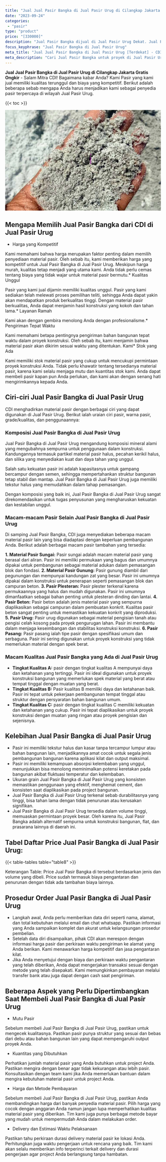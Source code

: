 ```yaml
---
title: "Jual Jual Pasir Bangka di Jual Pasir Urug di Cilangkap Jakarta Gratis Ongkir"
date: "2023-09-24"
categories:
 - "pasir"
type: "product"
price: "[330000]"
description: "Jual Pasir Bangka dijual di Jual Pasir Urug Dekat. Jual Pasir Bangka ini sering digunakan dalam proyek konstruksi sebagai bahan campuran yang berkualitas dan bersih. Kontak kami untuk mendapatkan informasi lebih lanjut."
focus_keyphrase: "Jual Pasir Bangka di Jual Pasir Urug"
meta_title: "Jual Jual Pasir Bangka di Jual Pasir Urug [Terdekat] - CDI"
meta_description: "Cari Jual Pasir Bangka untuk proyek di Jual Pasir Urug? Kami menyediakan Jual Pasir Bangka berkualitas untuk material adukan. Raih penawaran terbaik sekarang."
---
```


**Jual Jual Pasir Bangka di Jual Pasir Urug di Cilangkap Jakarta Gratis Ongkir** - Salam Mitra CDI! Bagaimana kabar Anda? Kami Pasir yang kami jual memiliki kualitas terunggul dan biaya yang kompetitif. Berikut adalah beberapa sebab mengapa Anda harus menjadikan kami sebagai penyedia pasir terpercaya di wilayah Jual Pasir Urug.

{{< toc >}}

![Jual Jual Pasir Bangka di Jual Pasir Urug di Cilangkap Jakarta Gratis Ongkir](/images/pasir/pasir-bangunan-19.jpg)

## Mengapa Memilih Jual Pasir Bangka dari CDI di Jual Pasir Urug

*   Harga yang Kompetitif

Kami memahami bahwa harga merupakan faktor penting dalam memilih penyediaan material pasir. Oleh sebab itu, kami memberikan harga yang kompetitif untuk Jual Pasir Bangka di Jual Pasir Urug. Meskipun harga murah, kualitas tetap menjadi yang utama kami. Anda tidak perlu cemas tentang biaya yang tidak wajar untuk material pasir bermutu.*   Kualitas Unggul

Pasir yang kami jual dijamin memiliki kualitas unggul. Pasir yang kami sediakan telah melewati proses pemilihan teliti, sehingga Anda dapat yakin akan mendapatkan produk berkualitas tinggi. Dengan material pasir berkualitas, Anda dapat menjamin hasil konstruksi yang kokoh dan tahan lama.*   Layanan Ramah

Kami akan dengan gembira menolong Anda dengan profesionalisme.*   Pengiriman Tepat Waktu

Kami memahami betapa pentingnya pengiriman bahan bangunan tepat waktu dalam proyek konstruksi. Oleh sebab itu, kami menjamin bahwa material pasir akan dikirim sesuai waktu yang ditentukan. Kami*   Stok yang Ada

Kami memiliki stok material pasir yang cukup untuk mencukupi permintaan proyek konstruksi Anda. Tidak perlu khawatir tentang tersedianya material pasir, karena kami selalu menjaga mutu dan kuantitas stok kami. Anda dapat membeli pasir kapan pun Anda perlukan, dan kami akan dengan senang hati mengirimkannya kepada Anda. 

## Ciri-ciri Jual Pasir Bangka di Jual Pasir Urug

CDI menghadirkan material pasir dengan berbagai ciri yang dapat digunakan di Jual Pasir Urug. Berikut ialah uraian ciri pasir, warna pasir, grade/kualitas, dan penggunaannya:

### Komposisi Jual Pasir Bangka di Jual Pasir Urug

Jual Pasir Bangka di Jual Pasir Urug mengandung komposisi mineral alami yang mengubahnya sempurna untuk penggunaan dalam konstruksi. Kandungannya termasuk partikel material pasir halus, pecahan kerikil halus, dan silika yang menyediakan kuat dan daya tahan yang unggul.

Salah satu kekuatan pasir ini adalah kapasitasnya untuk gampang bercampur dengan semen, sehingga mempertahankan struktur bangunan tetap stabil dan mantap. Jual Pasir Bangka di Jual Pasir Urug juga memiliki tekstur halus yang memudahkan dalam tahap pemasangan.

Dengan komposisi yang baik ini, Jual Pasir Bangka di Jual Pasir Urug sangat direkomendasikan untuk tugas penyusunan yang mengharuskan kekuatan dan kestabilan unggul.

### Macam-macam Pasir Selain Jual Pasir Bangka di Jual Pasir Urug

Di samping Jual Pasir Bangka, CDI juga menyediakan beberapa macam material pasir lain yang bisa diadaptasi dengan keperluan pembangunan Anda. Berikut adalah berbagai macam pasir tambahan yang tersedia:

**1\. Material Pasir Sungai:** Pasir sungai adalah macam material pasir yang berasal dari aliran. Pasir ini memiliki permukaan yang bagus dan umumnya dipakai untuk pembangunan sebagai material adukan dalam pemasangan blok dan fondasi.
**2\. Material Pasir Gunung:** Pasir gunung diambil dari pegunungan dan mempunyai kandungan zat yang besar. Pasir ini umumnya dipakai dalam konstruksi untuk penerapan seperti pemasangan blok dan campuran beton.
**3\. Pasir Plesteran:** Pasir plester terkenal karena permukaannya yang halus dan mudah digunakan. Pasir ini umumnya dimanfaatkan sebagai bahan penting untuk plesteran dinding dan lantai.
**4\. Pasir Beton:** Pasir beton adalah jenis material pasir yang sempurna diaplikasikan sebagai campuran dalam pembuatan konkrit. Kualitas pasir beton sangat penting untuk memastikan kekuatan konkrit yang diproduksi.
**5\. Pasir Urug:** Pasir urug digunakan sebagai material pengisian tanah atau pengisi celah kosong pada proyek pengurugan lahan. Pasir ini membantu dalam menjaga keseimbangan dan stabilitas konstruksi konstruksi.
**6\. Pasir Pasang:** Pasir pasang ialah tipe pasir dengan spesifikasi umum dan serbaguna. Pasir ini sering digunakan untuk proyek konstruksi yang tidak memerlukan material dengan spek berat.

### Macam Kualitas Jual Pasir Bangka yang Ada di Jual Pasir Urug

*   **Tingkat Kualitas A:** pasir dengan tingkat kualitas A mempunyai daya dan ketahanan yang tertinggi. Pasir ini ideal digunakan untuk proyek konstruksi bangunan yang memerlukan spek material yang berat atau tempat tinggal dengan muatan yang berat.
*   **Tingkat Kualitas B:** Pasir kualitas B memiliki daya dan ketahanan baik. Pasir ini tepat untuk pekerjaan pembangunan tempat tinggal atau struktur dengan persyaratan bahan bangunan umum.
*   **Tingkat Kualitas C:** pasir dengan tingkat kualitas C memiliki kekuatan dan ketahanan yang cukup. Pasir ini tepat diaplikasikan untuk proyek konstruksi dengan muatan yang ringan atau proyek pengisian dan sejenisnya.

## Kelebihan Jual Pasir Bangka di Jual Pasir Urug

*   Pasir ini memiliki tekstur halus dan kasar tanpa tercampur lumpur atau bahan bangunan lain, menjadikannya amat cocok untuk segala jenis pembangunan bangunan karena aplikasi kilat dan output maksimal.
*   Pasir ini memiliki kemampuan absorpsi kelembaban yang unggul, menunjukkan bisa menolong meminimalkan potensi keretakan pada bangunan akibat fluktuasi temperatur dan kelembaban.
*   Ukuran grain Jual Pasir Bangka di Jual Pasir Urug yang konsisten memastikan penggunaan yang efektif, menghemat cement, dan konsisten saat diaplikasikan pada project bangunan.
*   Jual Pasir Bangka di Jual Pasir Urug terkenal sebab durabilitasnya yang tinggi, bisa tahan lama dengan tidak penurunan atau kerusakan signifikan.
*   Jual Pasir Bangka di Jual Pasir Urug tersedia dalam volume tinggi, memuaskan permintaan proyek besar. Oleh karena itu, Jual Pasir Bangka adalah alternatif sempurna untuk konstruksi bangunan, flat, dan prasarana lainnya di daerah ini.

## Tabel Daftar Price Jual Pasir Bangka di Jual Pasir Urug:

{{< table-tables table="table8" >}}

Keterangan Table: Price Jual Pasir Bangka di tersebut berdasarkan jenis dan volume yang dibeli. Price sudah termasuk biaya pengantaran dan penurunan dengan tidak ada tambahan biaya lainnya.

## Prosedur Order Jual Pasir Bangka di Jual Pasir Urug

*   Langkah awal, Anda perlu memberikan data diri seperti nama, alamat, dan total kebutuhan melalui email dan chat whatsapp. Pastikan informasi yang Anda sampaikan komplet dan akurat untuk kelangsungan prosedur pembelian.
*   Setelah data diri disampaikan, pihak CDI akan merespon dengan informasi harga pasir dan perkiraan waktu pengiriman ke alamat yang Anda berikan. Kami menawarkan harga kompetitif dan jasa pengantaran kilat.
*   Jika Anda menyetujui dengan biaya dan perkiraan waktu pengantaran yang telah diberikan, Anda dapat mengerjakan transaksi sesuai dengan metode yang telah disepakati. Kami memungkinkan pembayaran melalui transfer bank atau juga dapat dengan cash saat pengiriman.

## Beberapa Aspek yang Perlu Dipertimbangkan Saat Membeli Jual Pasir Bangka di Jual Pasir Urug

*   Mutu Pasir

Sebelum membeli Jual Pasir Bangka di Jual Pasir Urug, pastikan untuk mengecek kualitasnya. Pastikan pasir punya struktur yang sesuai dan bebas dari debu atau bahan bangunan lain yang dapat mempengaruhi output proyek Anda.
*   Kuantitas yang Dibutuhkan

Perhatikan jumlah material pasir yang Anda butuhkan untuk project Anda. Pastikan mengira dengan benar agar tidak kekurangan atau lebih pasir. Konsultasikan dengan team kami jika Anda memerlukan bantuan dalam mengira kebutuhan material pasir untuk project Anda.
*   Harga dan Metode Pembayaran

Sebelum membeli Jual Pasir Bangka di Jual Pasir Urug, pastikan Anda membandingkan harga dari banyak penyedia material pasir. Pilih harga yang cocok dengan anggaran Anda namun jangan lupa memperhatikan kualitas material pasir yang diberikan. Tim kami juga punya berbagai metode bayar yang mudah untuk mempermudah Anda dalam melakukan order.
*   Delivery dan Estimasi Waktu Pelaksanaan

Pastikan tahu perkiraan durasi delivery material pasir ke lokasi Anda. Perhitungkan juga waktu pengerjaan untuk rencana yang baik. Tim kami akan selalu memberikan info terperinci terkait delivery dan durasi pengerjaan agar project Anda berlangsung tanpa hambatan.